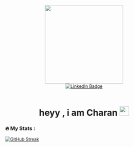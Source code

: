 <div id="header" align="center">
  
  <img src="https://user-images.githubusercontent.com/51089028/224474463-4e9c160f-47c8-46e7-8af3-6e32c85a8f36.png" width="250"/>
 
  <div id="badges">
    <a href="https://www.linkedin.com/in/charann06/">
      <img src="https://img.shields.io/badge/LinkedIn-blue?style=for-the-badge&logo=linkedin&logoColor=white" alt="LinkedIn Badge"/>
    </a>
  </div>
  <br/>
  
  <img src="https://komarev.com/ghpvc/?username=charann29&style=flat-square&color=green" alt=""/>
  
   <h1>
    heyy , i am Charan
    <img src="https://media.giphy.com/media/hvRJCLFzcasrR4ia7z/giphy.gif" width="30px"/>
  </h1>


</div display="flex">

<div>
<!-- 
[![Top Langs](https://github-readme-stats.vercel.app/api/top-langs/?username=charann29&layout=compact&theme=vision-friendly-dark)](https://github.com/anuraghazra/github-readme-stats) -->

### :fire: My Stats :
[![GitHub Streak](http://github-readme-streak-stats.herokuapp.com?user=charann29&&theme=merko&border_radius=50&date_format=j%20M%5B%20Y%5D)](https://git.io/streak-stats)
  
 </div>
